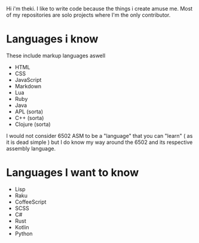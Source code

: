 Hi i'm theki. I like to write code because the things i create amuse me. Most of my repositories are solo projects where I'm the only contributor.

# Languages i know
These include markup languages aswell

- HTML
- CSS
- JavaScript
- Markdown
- Lua
- Ruby
- Java
- APL (sorta)
- C++ (sorta)
- Clojure (sorta)

I would not consider 6502 ASM to be a "language" that you can "learn" ( as it is dead simple ) but I do know my way around the 6502 and its respective assembly language.

# Languages I want to know

- Lisp
- Raku
- CoffeeScript
- SCSS
- C#
- Rust
- Kotlin
- Python
